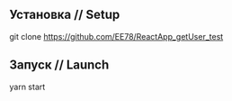 ## Установка // Setup

git clone https://github.com/EE78/ReactApp_getUser_test

## Запуск // Launch

yarn start
